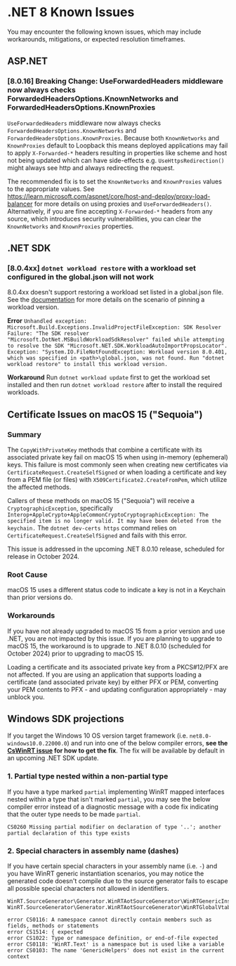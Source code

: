 # .NET 8 Known Issues

You may encounter the following known issues, which may include workarounds, mitigations, or expected resolution timeframes.

## ASP.NET

### [8.0.16] Breaking Change: UseForwardedHeaders middleware now always checks ForwardedHeadersOptions.KnownNetworks and ForwardedHeadersOptions.KnownProxies

`UseForwardedHeaders` middleware now always checks `ForwardedHeadersOptions.KnownNetworks` and `ForwardedHeadersOptions.KnownProxies`. Because both `KnownNetworks` and `KnownProxies` default to Loopback this means deployed applications may fail to apply `X-Forwarded-*` headers resulting in properties like scheme and host not being updated which can have side-effects e.g. `UseHttpsRedirection()` might always see http and always redirecting the request.
 
The recommended fix is to set the `KnownNetworks` and `KnownProxies` values to the appropriate values. See https://learn.microsoft.com/aspnet/core/host-and-deploy/proxy-load-balancer for more details on using proxies and `UseForwardedHeaders()`. Alternatively, if you are fine accepting `X-Forwarded-*` headers from any source, which introduces security vulnerabilities, you can clear the `KnownNetworks` and `KnownProxies` properties.

## .NET SDK

### [8.0.4xx] `dotnet workload restore` with a workload set configured in the global.json will not work

8.0.4xx doesn't support restoring a workload set listed in a global.json file. See the [documentation](https://learn.microsoft.com/dotnet/core/tools/dotnet-workload-sets#use-globaljson-for-the-workload-set-version) for more details on the scenario of pinning a workload version.

**Error**
`Unhandled exception: Microsoft.Build.Exceptions.InvalidProjectFileException: SDK Resolver Failure: "The SDK resolver "Microsoft.DotNet.MSBuildWorkloadSdkResolver" failed while attempting to resolve the SDK "Microsoft.NET.SDK.WorkloadAutoImportPropsLocator".
Exception: "System.IO.FileNotFoundException: Workload version 8.0.401, which was specified in <path>\global.json, was not found. Run "dotnet workload restore" to install this workload version.`

**Workaround**
Run `dotnet workload update` first to get the workload set installed and then run `dotnet workload restore` after to install the required workloads.

## Certificate Issues on macOS 15 ("Sequoia")

### Summary

The `CopyWithPrivateKey` methods that combine a certificate with its associated private key fail on macOS 15 when using in-memory (ephemeral) keys.  This failure is most commonly seen when creating new certificates via `CertificateRequest.CreateSelfSigned` or when loading a certificate and key from a PEM file (or files) with `X509Certificate2.CreateFromPem`, which utilize the affected methods.

Callers of these methods on macOS 15 ("Sequoia") will receive a `CryptographicException`, specifically `Interop+AppleCrypto+AppleCommonCryptoCryptographicException: The specified item is no longer valid. It may have been deleted from the keychain.`  The `dotnet dev-certs https` command relies on `CertificateRequest.CreateSelfSigned` and fails with this error.

This issue is addressed in the upcoming .NET 8.0.10 release, scheduled for release in October 2024.

### Root Cause

macOS 15 uses a different status code to indicate a key is not in a Keychain than prior versions do.

### Workarounds

If you have not already upgraded to macOS 15 from a prior version and use .NET, you are not impacted by this issue.  If you are planning to upgrade to macOS 15, the workaround is to upgrade to .NET 8.0.10 (scheduled for October 2024) prior to upgrading to macOS 15.

Loading a certificate and its associated private key from a PKCS#12/PFX are not affected.  If you are using an application that supports loading a certificate (and associated private key) by either PFX or PEM, converting your PEM contents to PFX - and updating configuration appropriately - may unblock you.

## Windows SDK projections

If you target the Windows 10 OS version target framework (i.e. `net8.0-windows10.0.22000.0`) and run into one of the below compiler errors, **see the [CsWinRT issue](https://github.com/microsoft/CsWinRT/issues/1809) for how to get the fix**. The fix will be available by default in an upcoming .NET SDK update.

### 1. Partial type nested within a non-partial type

If you have a type marked `partial` implementing WinRT mapped interfaces nested within a type that isn't marked `partial`, you may see the below compiler error instead of a diagnostic message with a code fix indicating that the outer type needs to be made `partial`.

```console
CS0260 Missing partial modifier on declaration of type '..'; another partial declaration of this type exists
```

### 2. Special characters in assembly name (dashes)

If you have certain special characters in your assembly name (i.e. `-`) and you have WinRT generic instantiation scenarios, you may notice the generated code doesn't compile due to the source generator fails to escape all possible special characters not allowed in identifiers.

```console
WinRT.SourceGenerator\Generator.WinRTAotSourceGenerator\WinRTGenericInstantiation.g.cs
WinRT.SourceGenerator\Generator.WinRTAotSourceGenerator\WinRTGlobalVtableLookup.g.cs

error CS0116: A namespace cannot directly contain members such as fields, methods or statements
error CS1514: { expected
error CS1022: Type or namespace definition, or end-of-file expected
error CS0118: 'WinRT.Text' is a namespace but is used like a variable
error CS0103: The name 'GenericHelpers' does not exist in the current context
```
